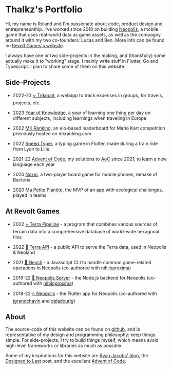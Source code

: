 # Thalkz's Portfolio

Hi, my name is Roland and I'm passionate about code, product design and entrepreneurship. I've worked since 2018 on building [Neopolis](https://neopolis.io), a mobile game that uses real-world data as game assets, as well as  the compagny around it with my two co-founders: Lucas and Ben. More info can be found on [Revolt Games's website](https://revoltgames.io).

I always have one or two side-projects in the making, and (thankfully) some actually make it to "working" stage. I mainly write stuff in Flutter, Go and Typescript. I plan to share some of them on this website.

## Side-Projects

* 2022-23 [⭐️ Trikount](/pages/trikount), a webapp to track expenses in groups, for travels, projects, etc.

* 2023 [Year of Knowledge](/pages/yearofknowledge), a year of learning one thing per day on different subjects, including learnings when traveling in Europe

* 2022 [MK Ranking](/pages/mkranking), an elo-based leaderboard for Mario Kart competition previously hosted on mkranking.com

* 2022 [Speed Typer](/pages/speedtyper), a typing game in Flutter, made during a train ride from Lyon to Lille

* 2021-22 [Advent of Code](/pages/adventofcode), my solutions to [AoC](https://adventofcode.com) since 2021, to learn a new language each year

* 2020 [Noxio](/pages/noxio), a two-player board game for mobile phones, remake of Bacteria

* 2020 [Ma Petite Planète](/pages/mpp), the MVP of an app with ecological challenges, played in teams

## At Revolt Games

* 2022 [⭐️ Terra Pipeline](/pages/terra) - a program that combines various sources of terrain data into a comprehensive database of world-wide hexagonal tiles

* 2022 [🚧 Terra API](/pages/terra) - a public API to serve the Terra data, used in Neopolis & Neoland

* 2021 [🚧 Neocli](/pages/neocli) - a Javascript CLI to handle common game-related operations in Neopolis (co-authored with [nihiloproxima](https://github.com/nihiloproxima))

* 2019-22 [🚧 Neopolis Server](/pages/neopolis) - the Node.js backend for Neopolis (co-authored with [nihiloproxima](https://github.com/nihiloproxima))

* 2018-22 [⭐️ Neopolis](/pages/neopolis) - the Flutter app for Neopolis (co-authored with [jgrandchavin](https://github.com/jgrandchavin) and [deladourig](https://github.com/deladourig))

## About

The source-code of this website can be found on [github](https://github.com/thalkz), and is representative of my design and programming philosophy: keep things simple. For side-projects, I try to build things myself, which means avoid high-level frameworks or libraries as much as possible. 

Some of my inspirations for this website are [Ryan Jacobs' blog](https://blog.notryan.com/), the [Designed to Last](https://jeffhuang.com/designed_to_last/) post, and the excellent [Advent of Code](https://adventofcode.com).
